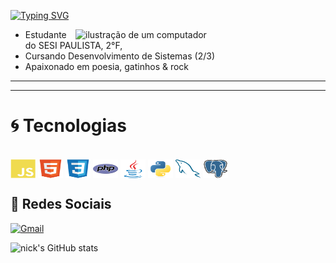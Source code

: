 [![Typing SVG](https://readme-typing-svg.herokuapp.com/?color-white=bc407b&size=35&center=true&vCenter=true&width=1000&lines=Olá,+meu+nome+é+Nícollas+Carvalho;++++:%29)](https://git.io/typing-svg)

<img src="https://raw.githubusercontent.com/MicaelliMedeiros/micaellimedeiros/master/image/computer-illustration.png" alt="ilustração de um computador" min-width="400px" max-width="400px" width="400px" align="right">



- Estudante do SESI PAULISTA, 2°F,
-  Cursando Desenvolvimento de Sistemas (2/3) 
- Apaixonado em poesia, gatinhos & rock
---------------------------------------------------------------------------------



------------------------------------------------------------------------------------------------------------------------


# 🌀 Tecnologias

<div style="display: inline_block"><br>
  <img align="center" alt="Nick-JS" height="30" width="40" src="https://raw.githubusercontent.com/devicons/devicon/master/icons/javascript/javascript-plain.svg">
  <img align="center" alt="Nick-HTML" height="30" width="40" src="https://raw.githubusercontent.com/devicons/devicon/master/icons/html5/html5-original.svg">
  <img align="center" alt="Nick-CSS" height="30" width="40" src="https://raw.githubusercontent.com/devicons/devicon/master/icons/css3/css3-original.svg">
  <img align="center" alt="Nick-PHP" height="30" width="40" src="https://raw.githubusercontent.com/devicons/devicon/master/icons/php/php-original.svg">
  <img align="center" alt="Nick-Java" height="30" width="40" src="https://raw.githubusercontent.com/devicons/devicon/master/icons/java/java-original.svg" />
  <img align="center" alt="Nick-Python" height="30" width="40" src="https://raw.githubusercontent.com/devicons/devicon/master/icons/python/python-original.svg" />
  <img align="center" alt="Nick-MySQL" height="30" width="40" src="https://raw.githubusercontent.com/devicons/devicon/master/icons/mysql/mysql-original.svg"/>
  <img align="center" alt="Nick-PostgreSQL" height="30" width="40" src="https://raw.githubusercontent.com/devicons/devicon/master/icons/postgresql/postgresql-original.svg"/>


  
## 🎸 Redes Sociais
<p align="left">
  <a href="mailto:nicollaascarvalho@gmail.com" title="Gmail">
  <img src="https://img.shields.io/badge/-Gmail-FF0000?style=flat-square&labelColor=FF0000&logo=gmail&logoColor=white&link=LINK-DO-SEU-GMAIL" alt="Gmail"/></a>
   

<!---
nicaodormindo/nicaodormindo is a ✨ special ✨ repository because its `README.md` (this file) appears on your GitHub profile.
You can click the Preview link to take a look at your changes.
--->


![nick's GitHub stats](https://github-readme-stats.vercel.app/api?username=shadowrnicz&show_icons=true&theme=dracula)

